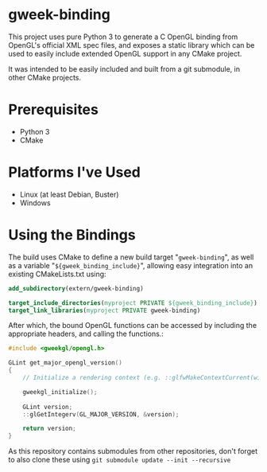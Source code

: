 # gweek-binding
This project uses pure Python 3 to generate a C OpenGL binding from OpenGL's official XML spec files, and exposes a static library which can be used to easily include extended OpenGL support in any CMake project.

It was intended to be easily included and built from a git submodule, in other CMake projects.

# Prerequisites
- Python 3
- CMake

# Platforms I've Used
- Linux (at least Debian, Buster)
- Windows

# Using the Bindings
The build uses CMake to define a new build target "`gweek-binding`", as well as a variable "`${gweek_binding_include}`", allowing easy integration into an existing CMakeLists.txt using:

```cmake
add_subdirectory(extern/gweek-binding)

target_include_directories(myproject PRIVATE ${gweek_binding_include})
target_link_libraries(myproject PRIVATE gweek-binding)
```

After which, the bound OpenGL functions can be accessed by including the appropriate headers, and calling the functions.:

```c
#include <gweekgl/opengl.h>

GLint get_major_opengl_version()
{
    // Initialize a rendering context (e.g. ::glfwMakeContextCurrent(window)), then call:

    gweekgl_initialize();
    
    GLint version;
    ::glGetIntegerv(GL_MAJOR_VERSION, &version);

    return version;
}
```

As this repository contains submodules from other repositories, don't forget to also clone these using `git submodule update --init --recursive`

